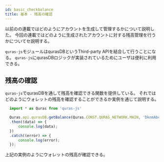 ```yaml
---
id: basic_checkbalance
title: 基本 - 残高の確認
---
```


以前のの連載ではどのようにアカウントを生成して管理するかについて説明した。
今回の連載ではどのように生成されたアカウントに対する残高管理を行うかについてセ説明する。

`quras-js`モジュールはqurasDBというThird-party APIを結合して行うことになる。
`quras-js`にqurasDBロジックが実装されているためにユーザは便利に利用できる。

## 残高の確認

`quras-js`でqurasDBを通して残高を確認できる関数を提供している。
それではどのようにウォレットの残高を確認することができるか実例を通じて説明する。

```js
  import * as Quras from 'quras-js'

  Quras.api.qurasDB.getBalance(Quras.CONST.QURAS_NETWORK.MAIN, 'DknmAbcap8RnUpkLQvbXTwTXqFJMjN4QPz')
  .then((data) => {
      console.log(data);
  })
  .catch((error) => {
      console.log(error);
  });
```

上記の実例のようにウォレットの残高が確認できる。